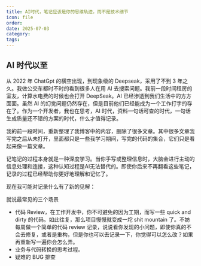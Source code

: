 ```yaml
---
title: AI时代，笔记应该是你的思维轨迹，而不是技术细节
icon: file
order: 
date: 2025-07-03
category: 
tags:
---
```

## AI 时代以至

从 2022 年 ChatGpt 的横空出现，到现象级的 Deepseak，采用了不到 3 年之久。我做公交车都时不时的看到很多人在用 AI 去搜索问题。我前一段时间租房的室友，计算水电费的时候也会打开 DeepSeak。AI 已经渗透到我们生活中的方方面面。虽然 AI 的幻觉问题仍然存在，但是目前他们已经能成为一个工作打字的存在了。作为一个开发者，我也在思考，AI 时代，资料一句话可查的时代，一句话生成质量还不错的方案的时代，什么才值得记录。

我的前一段时间，重新整理了我博客中的内容，删除了很多文章。其中很多文章我写完之后从未打开，里面都只是一些我学习期间，写完的代码的集合，它们只是看起来像一篇文章。

记笔记的过程本身就是一种深度学习。当你手写或整理信息时，大脑会进行主动的信息处理和连接，这种认知过程是AI无法替代的。即使你后来不再翻看这些笔记，记录的过程已经帮助你更好地理解和记忆了。

现在我可能对记录什么有了新的见解：

就说最常见的三个场景

- 代码 Review，在工作开发中，你不可避免的因为工期，而写一些 quick and dirty 的代码。如此往复，那么项目慢慢就变成一坨 shit mountain 了。不妨每周做一个简单的代码 review 记录，说说看你发现的小问题，即使你真的不会去修复，或者是重构，但是你也可以去记录一下，你觉得可以怎么改？如果再重新写一遍你会怎么弄。
- 业务与代码转换的思考过程。
- 疑难的 BUG 排查


